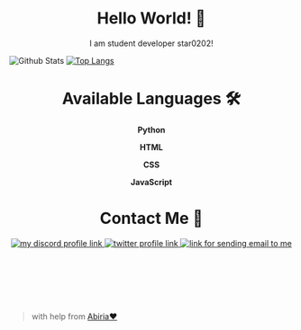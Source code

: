 <p align="center">
  <h1 align="center">Hello World! 👋</h1>
  <p align="center">I am student developer star0202!</p>
</p>

![Github Stats](https://github-readme-stats.vercel.app/api?username=star0202&count_private=true&show_icons=true&theme=nightowl&bg_color=ffffff00&hide_border=true&title_color=F8CDA9&include_all_commits=true&custom_title=star0202's%20Github%20Stats)
[![Top Langs](https://github-readme-stats.vercel.app/api/top-langs/?username=star0202&&layout=compact&langs_count=10&theme=nightowl&bg_color=ffffff00&hide_border=true&title_color=F8CDA9)](https://github.com/star0202?tab=repositories)

<h1 align="center">Available Languages 🛠</h2>
<b>
  <p align="center">Python</p>
  <p align="center">HTML</p>
  <p align="center">CSS</p>
  <p align="center">JavaScript</p>
</b>

<h1 align="center">Contact Me 🔔</h2>
<p align="center">
    <a href="https://discord.com/users/798690702635827200" target="_blank">
        <img
            src="https://img.shields.io/badge/discord%20-5865F2?style=for-the-badge&logo=Discord&logoColor=white"
            alt="my discord profile link"
        />
    </a>
    <a href="https://twitter.com/devstar0202" target="_blank">
        <img
            src="https://img.shields.io/twitter/follow/devstar0202?color=%231DA1F2&logo=twitter&style=for-the-badge"
            alt="twitter profile link"
        />
    </a>
    <a href="mailto:devstar0202@gmail.com" target="_blank"
        ><img
            src="https://img.shields.io/badge/devstar0202@gmail.com-EA4335?style=for-the-badge&logo=Gmail&logoColor=white"
            alt="link for sending email to me"
        />
    </a>
</p>

<br>
<br>
<br>
<br>
<br>

> with help from [Abiria❤](https://github.com/abiriadev)
